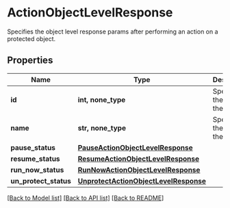# ActionObjectLevelResponse

Specifies the object level response params after performing an action on a protected object.

## Properties
Name | Type | Description | Notes
------------ | ------------- | ------------- | -------------
**id** | **int, none_type** | Specifies the ID of the object. | 
**name** | **str, none_type** | Specifies the name of the object. | [optional] [readonly] 
**pause_status** | [**PauseActionObjectLevelResponse**](PauseActionObjectLevelResponse.md) |  | [optional] 
**resume_status** | [**ResumeActionObjectLevelResponse**](ResumeActionObjectLevelResponse.md) |  | [optional] 
**run_now_status** | [**RunNowActionObjectLevelResponse**](RunNowActionObjectLevelResponse.md) |  | [optional] 
**un_protect_status** | [**UnprotectActionObjectLevelResponse**](UnprotectActionObjectLevelResponse.md) |  | [optional] 

[[Back to Model list]](../README.md#documentation-for-models) [[Back to API list]](../README.md#documentation-for-api-endpoints) [[Back to README]](../README.md)


